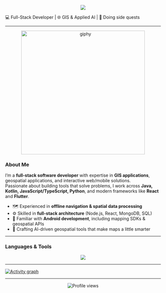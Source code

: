 <p align="center">
  <img src="https://capsule-render.vercel.app/api?type=waving&color=gradient&height=100&section=header&text=Hello%20World!🕹️&fontSize=30" />
</p>

💻 Full-Stack Developer | 🌐 GIS & Applied AI | 🎯 Doing side quests

---
<p align="center">
  <img src="https://github.com/user-attachments/assets/1e378e1a-be46-41aa-b4c7-f962d1c6f81c" alt="giphy" width="400" />
</p>


### **About Me**
I’m a **full-stack software developer** with expertise in **GIS applications**, geospatial applications, and interactive web/mobile solutions.  
Passionate about building tools that solve problems, I work across **Java, Kotlin, JavaScript/TypeScript, Python**, and modern frameworks like **React** and **Flutter**.  

- 🗺️ Experienced in **offline navigation & spatial data processing**  
- ⚙️ Skilled in **full-stack architecture** (Node.js, React, MongoDB, SQL)  
- 📡 Familiar with **Android development**, including mapping SDKs & geospatial APIs  
- 🤖 Crafting AI-driven geospatial tools that make maps a little smarter
---


### **Languages & Tools**
<p align="center">
  <a href="https://skillicons.dev">
    <img src="https://skillicons.dev/icons?i=js,ts,react,nodejs,py,java,kotlin,html,css,git,github,flutter,figma,vscode,mongodb,mysql&perline=12&theme=dark" />
  </a>
</p>

---

<a href="https://github.com/ashutosh00710/github-readme-activity-graph">
  <img src="https://github-readme-activity-graph.vercel.app/graph?username=shayybe&theme=xcode&hide_border=true" alt="Activity graph">
</a>

---

<p align="center">
  <img src="https://komarev.com/ghpvc/?username=shayybe&label=Profile%20views&color=0e75b6&style=flat" alt="Profile views" />
</p>
